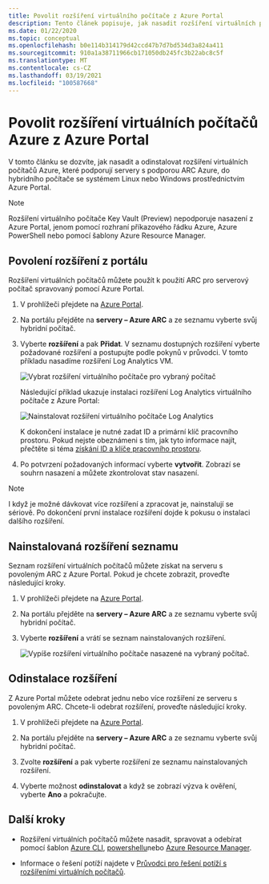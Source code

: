 ```yaml
---
title: Povolit rozšíření virtuálního počítače z Azure Portal
description: Tento článek popisuje, jak nasadit rozšíření virtuálních počítačů na servery s podporou ARC Azure běžícími v hybridních cloudových prostředích z Azure Portal.
ms.date: 01/22/2020
ms.topic: conceptual
ms.openlocfilehash: b0e114b314179d42ccd47b7d7bd534d3a824a411
ms.sourcegitcommit: 910a1a38711966cb171050db245fc3b22abc8c5f
ms.translationtype: MT
ms.contentlocale: cs-CZ
ms.lasthandoff: 03/19/2021
ms.locfileid: "100587668"
---
```

# <a name="enable-azure-vm-extensions-from-the-azure-portal"></a>Povolit rozšíření virtuálních počítačů Azure z Azure Portal

V tomto článku se dozvíte, jak nasadit a odinstalovat rozšíření virtuálních počítačů Azure, které podporují servery s podporou ARC Azure, do hybridního počítače se systémem Linux nebo Windows prostřednictvím Azure Portal.

> [!NOTE]
> Rozšíření virtuálního počítače Key Vault (Preview) nepodporuje nasazení z Azure Portal, jenom pomocí rozhraní příkazového řádku Azure, Azure PowerShell nebo pomocí šablony Azure Resource Manager.

## <a name="enable-extensions-from-the-portal"></a>Povolení rozšíření z portálu

Rozšíření virtuálních počítačů můžete použít k použití ARC pro serverový počítač spravovaný pomocí Azure Portal.

1. V prohlížeči přejdete na [Azure Portal](https://portal.azure.com).

2. Na portálu přejděte na **servery – Azure ARC** a ze seznamu vyberte svůj hybridní počítač.

3. Vyberte **rozšíření** a pak **Přidat**. V seznamu dostupných rozšíření vyberte požadované rozšíření a postupujte podle pokynů v průvodci. V tomto příkladu nasadíme rozšíření Log Analytics VM.

    ![Vybrat rozšíření virtuálního počítače pro vybraný počítač](./media/manage-vm-extensions/add-vm-extensions.png)

    Následující příklad ukazuje instalaci rozšíření Log Analytics virtuálního počítače z Azure Portal:

    ![Nainstalovat rozšíření virtuálního počítače Log Analytics](./media/manage-vm-extensions/mma-extension-config.png)

    K dokončení instalace je nutné zadat ID a primární klíč pracovního prostoru. Pokud nejste obeznámeni s tím, jak tyto informace najít, přečtěte si téma [získání ID a klíče pracovního prostoru](../../azure-monitor/agents/log-analytics-agent.md#workspace-id-and-key).

4. Po potvrzení požadovaných informací vyberte **vytvořit**. Zobrazí se souhrn nasazení a můžete zkontrolovat stav nasazení.

>[!NOTE]
>I když je možné dávkovat více rozšíření a zpracovat je, nainstalují se sériově. Po dokončení první instalace rozšíření dojde k pokusu o instalaci dalšího rozšíření.

## <a name="list-extensions-installed"></a>Nainstalovaná rozšíření seznamu

Seznam rozšíření virtuálních počítačů můžete získat na serveru s povoleným ARC z Azure Portal. Pokud je chcete zobrazit, proveďte následující kroky.

1. V prohlížeči přejdete na [Azure Portal](https://portal.azure.com).

2. Na portálu přejděte na **servery – Azure ARC** a ze seznamu vyberte svůj hybridní počítač.

3. Vyberte **rozšíření** a vrátí se seznam nainstalovaných rozšíření.

    ![Vypíše rozšíření virtuálního počítače nasazené na vybraný počítač.](./media/manage-vm-extensions/list-vm-extensions.png)

## <a name="uninstall-extension"></a>Odinstalace rozšíření

Z Azure Portal můžete odebrat jednu nebo více rozšíření ze serveru s povoleným ARC. Chcete-li odebrat rozšíření, proveďte následující kroky.

1. V prohlížeči přejdete na [Azure Portal](https://portal.azure.com).

2. Na portálu přejděte na **servery – Azure ARC** a ze seznamu vyberte svůj hybridní počítač.

3. Zvolte **rozšíření** a pak vyberte rozšíření ze seznamu nainstalovaných rozšíření.

4. Vyberte možnost **odinstalovat** a když se zobrazí výzva k ověření, vyberte **Ano** a pokračujte.

## <a name="next-steps"></a>Další kroky

- Rozšíření virtuálních počítačů můžete nasadit, spravovat a odebírat pomocí šablon [Azure CLI](manage-vm-extensions-cli.md), [powershellu](manage-vm-extensions-powershell.md)nebo [Azure Resource Manager](manage-vm-extensions-template.md).

- Informace o řešení potíží najdete v [Průvodci pro řešení potíží s rozšířeními virtuálních počítačů](troubleshoot-vm-extensions.md).